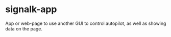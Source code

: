 # signalk-app
App or web-page to use another GUI to control autopilot, as well as showing data on the page. 
